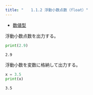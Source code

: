 ```yaml
---
title: "　　1.1.2 浮動小数点数（float）"
---
```


* [数値型](https://docs.python.org/ja/3/library/stdtypes.html#numeric-types-int-float-complex)

浮動小数点数を出力する。

```python:サンプルコード：sample_3.py
print(2.9)
```

```text:実行結果
2.9
```

浮動小数を変数に格納して出力する。

```python:サンプルコード：sample_4.py
x = 3.5
print(x)
```

```text:実行結果
3.5
```